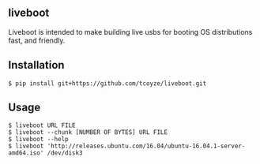 liveboot
---

Liveboot is intended to make building live usbs for booting OS distributions fast, and friendly. 

## Installation
```
$ pip install git+https://github.com/tcoyze/liveboot.git
```

## Usage
```
$ liveboot URL FILE
$ liveboot --chunk [NUMBER OF BYTES] URL FILE
$ liveboot --help
$ liveboot 'http://releases.ubuntu.com/16.04/ubuntu-16.04.1-server-amd64.iso' /dev/disk3
```

